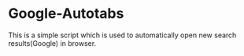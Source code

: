# Google-Autotabs
This is a simple script which is used to automatically open new search results(Google) in browser.
